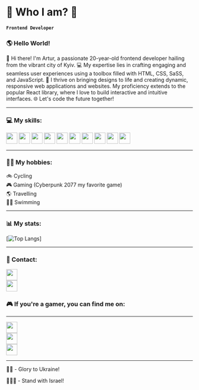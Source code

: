 # 🤔 Who I am? 🤔

**`Frontend Developer`**

### 🌎 Hello World!

👋 Hi there! I'm Artur, a passionate 20-year-old frontend developer hailing from the vibrant city of Kyiv. 💻 My expertise lies in crafting engaging and seamless user experiences using a toolbox filled with HTML, CSS, SaSS, and JavaScript. 🚀 I thrive on bringing designs to life and creating dynamic, responsive web applications and websites. My proficiency extends to the popular React library, where I love to build interactive and intuitive interfaces. 🌐 Let's code the future together!

---

### 💻 My skills:

<img width = "30px" src="https://cdn.jsdelivr.net/gh/devicons/devicon/icons/html5/html5-original-wordmark.svg" />  <img width = "30px" src="https://cdn.jsdelivr.net/gh/devicons/devicon/icons/css3/css3-original-wordmark.svg" /> <img width = "30px" src="https://cdn.jsdelivr.net/gh/devicons/devicon/icons/sass/sass-original.svg" /> <img width = "30px" src="https://cdn.jsdelivr.net/gh/devicons/devicon/icons/javascript/javascript-original.svg" />
<img width = "30px" src="https://cdn.jsdelivr.net/gh/devicons/devicon/icons/typescript/typescript-original.svg" />
<img width = "30px" src="https://cdn.jsdelivr.net/gh/devicons/devicon/icons/react/react-original.svg" />
<img width = "30px" src="https://cdn.jsdelivr.net/gh/devicons/devicon/icons/figma/figma-original.svg" />
<img width = "30px" src="https://cdn.jsdelivr.net/gh/devicons/devicon/icons/git/git-original.svg" />
<img width = "30px" src="https://cdn.jsdelivr.net/gh/devicons/devicon/icons/vscode/vscode-original.svg" />
<img width = "30px" src="https://cdn.jsdelivr.net/gh/devicons/devicon/icons/github/github-original.svg" />

---

### 🚶‍♂️ My hobbies:

🚲 Cycling <br/>
🎮 Gaming (Cyberpunk 2077 my favorite game) <br/>
🌎 Travelling <br/>
🏊‍♂️ Swimming <br/>

---

### 📊 My stats:

[![Top Langs](https://github-readme-stats.vercel.app/api/top-langs/?username=Artur0412-KU&hide=C,C++)]

---

### 📱 Contact:

<a href = "https://t.me/ararutur"><img width = "30px" src = "https://user-images.githubusercontent.com/49933115/139837223-bf23d3a9-4638-4e17-994a-ac8678d5f517.png" /> </a> <br/> <a href = "https://www.instagram.com/04.art.12/"><img width = "30px" src = "https://raw.githubusercontent.com/dheereshagrwal/colored-icons/f7e587a482aafa9b290d1f757ab0060128f4ff0a/public/icons/instagram/instagram.svg"/></a> <br/>

### 🎮 If you're a gamer, you can find me on:

---

<a href = "https://steamcommunity.com/profiles/76561198985006302/"><img width = "30px" src = "https://res.cloudinary.com/practicaldev/image/fetch/s--qQlAR8UU--/c_limit%2Cf_auto%2Cfl_progressive%2Cq_auto%2Cw_880/https://github.com/mishmanners/MishManners/raw/master/Game%2520Icons/Steam.png" /> </a> <br/> <a href = "https://store.epicgames.com/en-US/u/6a64b77f036546c093e1b44d993e7414"><img width = "30px" src = "https://avatars.githubusercontent.com/u/6615685?s=200&v=4" /> </a> <br/> <a href = "https://account.xbox.com/en-us/Profile?xr=mebarnav&rtc=1&csrf=uD7y-EhtVgKEyKBa_iBVwzzgD5dyExjMknPwzCcCuv3i5oRuWMpCrJ-3eB1wizMjrWeneq8geIQLx5SjqiZ0-87DNL81&wa=wsignin1.0"><img width = "30px" src = "https://res.cloudinary.com/practicaldev/image/fetch/s--Gs08Vrmp--/c_limit%2Cf_auto%2Cfl_progressive%2Cq_auto%2Cw_880/https://github.com/mishmanners/MishManners/raw/master/Game%2520Icons/Xbox.png" /> </a> <br/>

---

💙💛 - Glory to Ukraine!

💙🤍💙 - Stand with Israel!
